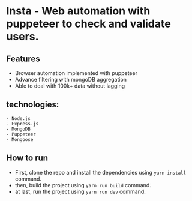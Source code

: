 # Insta - Web automation with puppeteer to check and validate users.

## Features

- Browser automation implemented with puppeteer
- Advance filtering with mongoDB aggregation
- Able to deal with 100k+ data without lagging

## technologies:

    - Node.js
    - Express.js
    - MongoDB
    - Puppeteer
    - Mongoose

## How to run

- First, clone the repo and install the dependencies using `yarn install` command.
- then, build the project using `yarn run build` command.
- at last, run the project using `yarn run dev` command.


